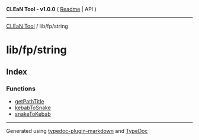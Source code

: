 **CLEaN Tool - v1.0.0** ( [Readme](../../../README.md) \| API )

***

[CLEaN Tool](../../../modules.md) / lib/fp/string

# lib/fp/string

## Index

### Functions

- [getPathTitle](functions/getPathTitle.md)
- [kebabToSnake](functions/kebabToSnake.md)
- [snakeToKebab](functions/snakeToKebab.md)

***

Generated using [typedoc-plugin-markdown](https://www.npmjs.com/package/typedoc-plugin-markdown) and [TypeDoc](https://typedoc.org/)
